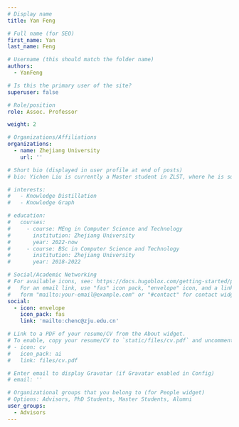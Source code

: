 ```yaml
---
# Display name
title: Yan Feng

# Full name (for SEO)
first_name: Yan
last_name: Feng

# Username (this should match the folder name)
authors:
  - YanFeng

# Is this the primary user of the site?
superuser: false

# Role/position
role: Assoc. Professor

weight: 2

# Organizations/Affiliations
organizations:
  - name: Zhejiang University
    url: ''

# Short bio (displayed in user profile at end of posts)
# bio: Yichen Liu is currently a Master student in ZLST, where he is supervised by Prof.Can Wang.

# interests:
#   - Knowledge Distillation
#   - Knowledge Graph

# education:
#   courses:
#     - course: MEng in Computer Science and Technology
#       institution: Zhejiang University
#       year: 2022-now
#     - course: BSc in Computer Science and Technology
#       institution: Zhejiang University
#       year: 2018-2022

# Social/Academic Networking
# For available icons, see: https://docs.hugoblox.com/getting-started/page-builder/#icons
#   For an email link, use "fas" icon pack, "envelope" icon, and a link in the
#   form "mailto:your-email@example.com" or "#contact" for contact widget.
social:
  - icon: envelope
    icon_pack: fas
    link: 'mailto:chenc@zju.edu.cn'

# Link to a PDF of your resume/CV from the About widget.
# To enable, copy your resume/CV to `static/files/cv.pdf` and uncomment the lines below.
# - icon: cv
#   icon_pack: ai
#   link: files/cv.pdf

# Enter email to display Gravatar (if Gravatar enabled in Config)
# email: ''

# Organizational groups that you belong to (for People widget)
# Options: Advisors, PhD Students, Master Students, Alumni
user_groups:
  - Advisors
---
```

